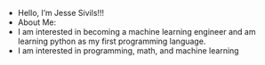 - Hello, I’m Jesse Sivils!!!
- About Me: 
-   I am interested in becoming a machine learning engineer and am learning python as my first programming language.
-   I am interested in programming, math, and machine learning 

<!---
JesseSivils/JesseSivils is a ✨ special ✨ repository because its `README.md` (this file) appears on your GitHub profile.
You can click the Preview link to take a look at your changes.
--->
